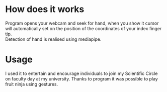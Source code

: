 # How does it works
Program opens your webcam and seek for hand, when you show it cursor will automatically set on the position of the coordinates of your index finger tip.<br>
Detection of hand is realised using mediapipe.
# Usage
I used it to entertain and encourage individuals to join my Scientific Circle on faculty day at my university. Thanks to program it was possible to play fruit ninja using gestures.
